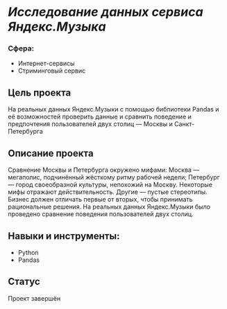 # _Исследование данных сервиса Яндекс.Музыка_
### Сфера: 
- Интернет-сервисы
- Стриминговый сервис
## Цель проекта
На реальных данных Яндекс.Музыки c помощью библиотеки Pandas и её возможностей проверить данные и сравнить поведение и предпочтения пользователей двух столиц — Москвы и Санкт-Петербурга

## Описание проекта
Сравнение Москвы и Петербурга окружено мифами:
Москва — мегаполис, подчинённый жёсткому ритму рабочей недели;
Петербург — город своеобразной культуры, непохожий на Москву.
Некоторые мифы отражают действительность. Другие — пустые стереотипы. Бизнес должен отличать первые от вторых, чтобы принимать рациональные решения. На реальных данных Яндекс.Музыки было проведено сравнение поведения пользователей двух столиц.
## Навыки и инструменты:
- Python
- Pandas

## Статус
Проект завершён
